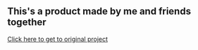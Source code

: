 ## This's a product made by me and friends together
<a style="cursor:'pointer';" href="https://github.com/DungZan/BTL_LTWeb.git"> Click here to get to original project</a>